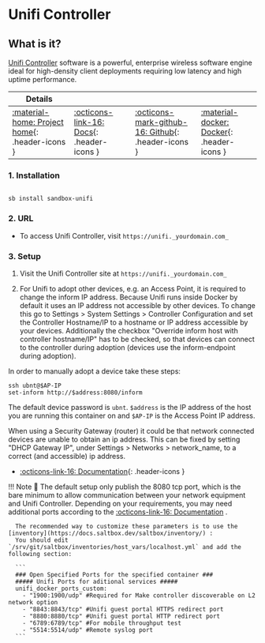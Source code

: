 # Unifi Controller

## What is it?

[Unifi Controller](https://www.ui.com/download/unifi/) software is a powerful, enterprise wireless software engine ideal for high-density client deployments requiring low latency and high uptime performance.

| Details     |             |             |             |
|-------------|-------------|-------------|-------------|
| [:material-home: Project home](https://www.ui.com/download/unifi/){: .header-icons } | [:octicons-link-16: Docs](https://github.com/linuxserver/docker-unifi-controller/blob/master/README.md){: .header-icons } | [:octicons-mark-github-16: Github](https://github.com/linuxserver/docker-unifi-controller){: .header-icons } | [:material-docker: Docker](https://hub.docker.com/r/linuxserver/unifi-controller){: .header-icons }|

### 1. Installation

``` shell

sb install sandbox-unifi

```

### 2. URL

- To access Unifi Controller, visit `https://unifi._yourdomain.com_`

### 3. Setup

  1. Visit the Unifi Controller site at `https://unifi._yourdomain.com_`

  2. For Unifi to adopt other devices, e.g. an Access Point, it is required to change the inform IP address. Because Unifi runs inside Docker by default it uses an IP address not accessible by other devices. To change this go to Settings > System Settings > Controller Configuration and set the Controller Hostname/IP to a hostname or IP address accessible by your devices. Additionally the checkbox "Override inform host with controller hostname/IP" has to be checked, so that devices can connect to the controller during adoption (devices use the inform-endpoint during adoption).

  In order to manually adopt a device take these steps:

  ```shell
  ssh ubnt@$AP-IP
  set-inform http://$address:8080/inform
  ```

  The default device password is `ubnt`. `$address` is the IP address of the host you are running this container on and `$AP-IP` is the Access Point IP address.

  When using a Security Gateway (router) it could be that network connected devices are unable to obtain an ip address. This can be fixed by setting "DHCP Gateway IP", under Settings > Networks > network_name, to a correct (and accessible) ip address.

- [:octicons-link-16: Documentation](https://github.com/linuxserver/docker-unifi-controller/blob/master/README.md){: .header-icons }

!!! Note
      📢 The default setup only publish the 8080 tcp port, which is the bare minimum to allow communication between your network equipment and Unifi Controller.
      Depending on your requirements, you may need additional ports according to the [:octicons-link-16: Documentation](https://github.com/linuxserver/docker-unifi-controller#parameters) .

      The recommended way to customize these parameters is to use the [inventory](https://docs.saltbox.dev/saltbox/inventory/) :
      You should edit `/srv/git/saltbox/inventories/host_vars/localhost.yml` and add the following section:

      ```
      ### Open Specified Ports for the specified container ###
      ##### Unifi Ports for aditional services #####
      unifi_docker_ports_custom:
        - "1900:1900/udp" #Required for Make controller discoverable on L2 network option
        - "8843:8843/tcp" #Unifi guest portal HTTPS redirect port
        - "8880:8880/tcp" #Unifi guest portal HTTP redirect port
        - "6789:6789/tcp" #For mobile throughput test
        - "5514:5514/udp" #Remote syslog port
      ```
